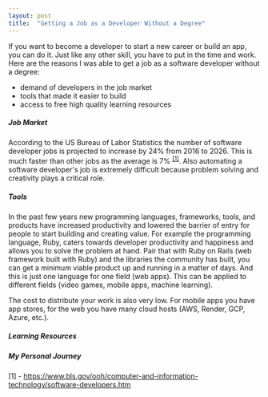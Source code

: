 ```yaml
---
layout: post
title:  "Getting a Job as a Developer Without a Degree"
---
```


If you want to become a developer to start a new career or build an app, you can do it.
Just like any other skill, you have to put in the time and work.
Here are the reasons I was able to get a job as a software developer without a degree:

* demand of developers in the job market
* tools that made it easier to build
* access to free high quality learning resources 

##### Job Market

According to the US Bureau of Labor Statistics the number of software developer jobs is projected to increase by 24% from 2016 to 2026. This is much faster than other jobs as the average is 7% <sup><a href="#[1]">[1]</a></sup>. Also automating a software developer's job is extremely difficult because problem solving and creativity plays a critical role.

##### Tools

In the past few years new programming languages, frameworks, tools, and products have increased productivity and lowered the barrier of entry for people to start building and creating value. For example the programming language, Ruby, caters towards developer productivity and happiness and allows you to solve the problem at hand. Pair that with Ruby on Rails (web framework built with Ruby) and the libraries the community has built, you can get a minimum viable product up and running in a matter of days. And this is just one language for one field (web apps). This can be applied to different fields (video games, mobile apps, machine learning).

The cost to distribute your work is also very low. For mobile apps you have app stores, for the web you have many cloud hosts (AWS, Render, GCP, Azure, etc.).


##### Learning Resources

##### My Personal Journey

<div class="citations mt-8">
  <p id="[1]">[1] - <a href="https://www.bls.gov/ooh/computer-and-information-technology/software-developers.htm">https://www.bls.gov/ooh/computer-and-information-technology/software-developers.htm</a></p>
</div>

